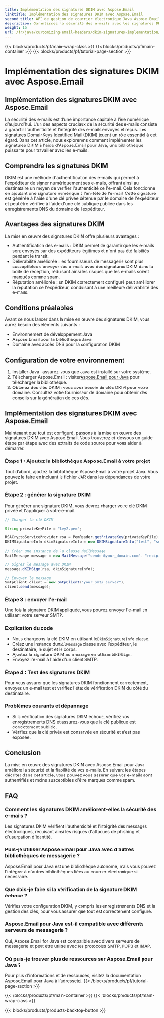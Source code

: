 ```yaml
---
title: Implémentation des signatures DKIM avec Aspose.Email
linktitle: Implémentation des signatures DKIM avec Aspose.Email
second_title: API de gestion de courrier électronique Java Aspose.Email
description: Garantissez la sécurité des e-mails avec les signatures DKIM à l'aide d'Aspose.Email pour Java. Guide étape par étape et code pour la mise en œuvre de DKIM.
weight: 15
url: /fr/java/customizing-email-headers/dkim-signatures-implementation/
---
```


{{< blocks/products/pf/main-wrap-class >}}
{{< blocks/products/pf/main-container >}}
{{< blocks/products/pf/tutorial-page-section >}}

# Implémentation des signatures DKIM avec Aspose.Email


## Implémentation des signatures DKIM avec Aspose.Email

La sécurité des e-mails est d’une importance capitale à l’ère numérique d’aujourd’hui. L'un des aspects cruciaux de la sécurité des e-mails consiste à garantir l'authenticité et l'intégrité des e-mails envoyés et reçus. Les signatures DomainKeys Identified Mail (DKIM) jouent un rôle essentiel à cet égard. Dans cet article, nous explorerons comment implémenter les signatures DKIM à l'aide d'Aspose.Email pour Java, une bibliothèque puissante pour travailler avec les e-mails.

## Comprendre les signatures DKIM

DKIM est une méthode d'authentification des e-mails qui permet à l'expéditeur de signer numériquement ses e-mails, offrant ainsi au destinataire un moyen de vérifier l'authenticité de l'e-mail. Cela fonctionne en ajoutant une signature numérique à l’en-tête de l’e-mail. Cette signature est générée à l'aide d'une clé privée détenue par le domaine de l'expéditeur et peut être vérifiée à l'aide d'une clé publique publiée dans les enregistrements DNS du domaine de l'expéditeur.

## Avantages des signatures DKIM

La mise en œuvre des signatures DKIM offre plusieurs avantages :
- Authentification des e-mails : DKIM permet de garantir que les e-mails sont envoyés par des expéditeurs légitimes et n'ont pas été falsifiés pendant le transit.
- Délivrabilité améliorée : les fournisseurs de messagerie sont plus susceptibles d'envoyer des e-mails avec des signatures DKIM dans la boîte de réception, réduisant ainsi les risques que les e-mails soient marqués comme spam.
- Réputation améliorée : un DKIM correctement configuré peut améliorer la réputation de l'expéditeur, conduisant à une meilleure délivrabilité des e-mails.

## Conditions préalables

Avant de nous lancer dans la mise en œuvre des signatures DKIM, vous aurez besoin des éléments suivants :
- Environnement de développement Java
- Aspose.Email pour la bibliothèque Java
- Domaine avec accès DNS pour la configuration DKIM

## Configuration de votre environnement

1. Installer Java : assurez-vous que Java est installé sur votre système.
2.  Télécharger Aspose.Email : visiter[Aspose.Email pour Java](https://products.aspose.com/email/java/) pour télécharger la bibliothèque.
3. Obtenez des clés DKIM : vous avez besoin de clés DKIM pour votre domaine. Consultez votre fournisseur de domaine pour obtenir des conseils sur la génération de ces clés.

## Implémentation des signatures DKIM avec Aspose.Email

Maintenant que tout est configuré, passons à la mise en œuvre des signatures DKIM avec Aspose.Email. Vous trouverez ci-dessous un guide étape par étape avec des extraits de code source pour vous aider à démarrer.

### Étape 1 : Ajoutez la bibliothèque Aspose.Email à votre projet

Tout d’abord, ajoutez la bibliothèque Aspose.Email à votre projet Java. Vous pouvez le faire en incluant le fichier JAR dans les dépendances de votre projet.

### Étape 2 : générer la signature DKIM

Pour générer une signature DKIM, vous devrez charger votre clé DKIM privée et l'appliquer à votre e-mail.

```java
// Charger la clé DKIM

String privateKeyFile = "key2.pem";

RSACryptoServiceProvider rsa = PemReader.getPrivateKey(privateKeyFile);
DKIMSignatureInfo dkimSignatureInfo = new DKIMSignatureInfo("test", "some_email.com");
 
// Créer une instance de la classe MailMessage
MailMessage message = new MailMessage("sender@your_domain.com", "recipient@recipient_domain.com", "Subject", "Body");

// Signez le message avec DKIM
message.dKIMSign(rsa, dkimSignatureInfo);

// Envoyer le message
SmtpClient client = new SmtpClient("your_smtp_server");
client.send(message);
```

### Étape 3 : envoyer l'e-mail

Une fois la signature DKIM appliquée, vous pouvez envoyer l'e-mail en utilisant votre serveur SMTP.

### Explication du code

-  Nous chargeons la clé DKIM en utilisant le`DkimSignatureInfo` classe.
-  Créez une instance du`MailMessage` classe avec l’expéditeur, le destinataire, le sujet et le corps.
-  Ajoutez la signature DKIM au message en utilisant`dKIMSign`.
- Envoyez l'e-mail à l'aide d'un client SMTP.

### Étape 4 : Test des signatures DKIM

Pour vous assurer que les signatures DKIM fonctionnent correctement, envoyez un e-mail test et vérifiez l'état de vérification DKIM du côté du destinataire.

### Problèmes courants et dépannage

- Si la vérification des signatures DKIM échoue, vérifiez vos enregistrements DNS et assurez-vous que la clé publique est correctement publiée.
- Vérifiez que la clé privée est conservée en sécurité et n’est pas exposée.

## Conclusion

La mise en œuvre des signatures DKIM avec Aspose.Email pour Java améliore la sécurité et la fiabilité de vos e-mails. En suivant les étapes décrites dans cet article, vous pouvez vous assurer que vos e-mails sont authentifiés et moins susceptibles d'être marqués comme spam.

## FAQ

### Comment les signatures DKIM améliorent-elles la sécurité des e-mails ?

Les signatures DKIM vérifient l'authenticité et l'intégrité des messages électroniques, réduisant ainsi les risques d'attaques de phishing et d'usurpation d'identité.

### Puis-je utiliser Aspose.Email pour Java avec d’autres bibliothèques de messagerie ?

Aspose.Email pour Java est une bibliothèque autonome, mais vous pouvez l'intégrer à d'autres bibliothèques liées au courrier électronique si nécessaire.

### Que dois-je faire si la vérification de la signature DKIM échoue ?

Vérifiez votre configuration DKIM, y compris les enregistrements DNS et la gestion des clés, pour vous assurer que tout est correctement configuré.

### Aspose.Email pour Java est-il compatible avec différents serveurs de messagerie ?

Oui, Aspose.Email for Java est compatible avec divers serveurs de messagerie et peut être utilisé avec les protocoles SMTP, POP3 et IMAP.

### Où puis-je trouver plus de ressources sur Aspose.Email pour Java ?

Pour plus d'informations et de ressources, visitez la documentation Aspose.Email pour Java à l'adresse[ici](https://reference.aspose.com/email/java/).
{{< /blocks/products/pf/tutorial-page-section >}}

{{< /blocks/products/pf/main-container >}}
{{< /blocks/products/pf/main-wrap-class >}}

{{< blocks/products/products-backtop-button >}}
